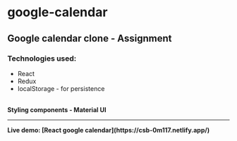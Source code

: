 # google-calendar

## Google calendar clone - Assignment

### Technologies used:
<ul>
  <li>React</li>
  <li>Redux</li>
  <li>localStorage - for persistence</li> 
</ul>

<br/>
<b> Styling components - Material UI
<br/>
<hr/>
Live demo: [React google calendar](https://csb-0m117.netlify.app/)
